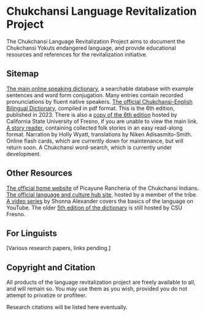 # Chukchansi Language Revitalization Project

The Chukchansi Language Revitalization Project aims to document the Chukchansi Yokuts endangered language, and provide educational resources and references for the revitalization initiative.

## Sitemap

[The main online speaking dictionary,](https://ssirrikh.github.io/chukchansi/speaking-dictionary) a searchable database with example sentences and word form conjugation. Many entries contain recorded pronunciations by fluent native speakers.
[The official Chukchansi-English Bilingual Dictionary,](https://ssirrikh.github.io/chukchansi/pdf-dictionary) compiled in pdf format. This is the 6th edition, published in 2023. There is also a [copy of the 6th edition](https://fresnostatecah.com/wp-content/uploads/2023/10/2023dictionary-chuk_eng-cover-merged.pdf) hosted by California State University of Fresno, if you are unable to view the main link.
[A story reader,](https://ssirrikh.github.io/chukchansi/stories) containing collected folk stories in an easy read-along format. Narration by Holly Wyatt, translations by Niken Adisasmito-Smith.
Online flash cards, which are currently down for maintenance, but will return soon.
A Chukchansi word-search, which is currently under development.

## Other Resources

[The official home website](https://chukchansi-nsn.gov/) of Picayune Rancheria of the Chukchansi Indians.
[The official language and culture hub site,](https://www.chukchansilanguage.org) hosted by a member of the tribe.
[A video series](https://www.youtube.com/playlist?list=PLAanj6d8R-Thc5fmNNf6XhW4WawZiiBew) by Shonna Alexander covers the basics of the language on YouTube.
The older [5th edition of the dictionary](https://cah.fresnostate.edu/linguistics/documents/CHUKCHANSI-ENGLISH%20BILINGUAL%20DICTIONARY%205TH%20EDITION.pdf) is still hosted by CSU Fresno.


## For Linguists

[Various research papers, links pending.]

## Copyright and Citation

All products of the language revitalization project are freely available to all, and will remain so. You may use them as you wish, provided you do not attempt to privatize or profiteer.

Research citations will be listed here eventually.